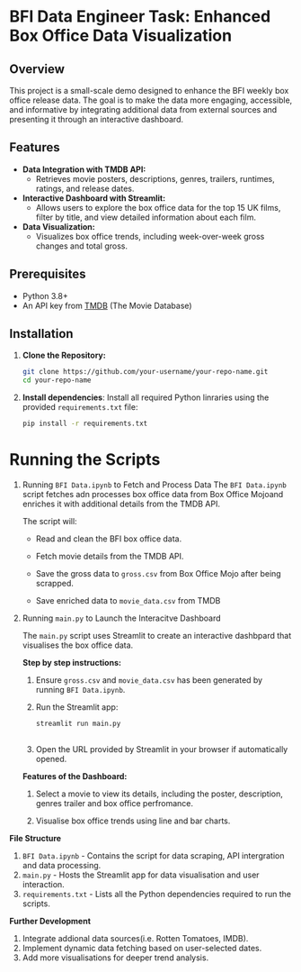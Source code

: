 # BFI Data Engineer Task: Enhanced Box Office Data Visualization

## Overview

This project is a small-scale demo designed to enhance the BFI weekly box office release data. The goal is to make the data more engaging, accessible, and informative by integrating additional data from external sources and presenting it through an interactive dashboard.

## Features

- **Data Integration with TMDB API:**
  - Retrieves movie posters, descriptions, genres, trailers, runtimes, ratings, and release dates.
- **Interactive Dashboard with Streamlit:**
  - Allows users to explore the box office data for the top 15 UK films, filter by title, and view detailed information about each film.
- **Data Visualization:**
  - Visualizes box office trends, including week-over-week gross changes and total gross.

## Prerequisites

- Python 3.8+
- An API key from [TMDB](https://www.themoviedb.org/) (The Movie Database)

## Installation

1. **Clone the Repository:**
   ```bash
   git clone https://github.com/your-username/your-repo-name.git
   cd your-repo-name
2. **Install dependencies**: Install all required Python linraries using the provided `requirements.txt` file:
   ```bash
   pip install -r requirements.txt

# Running the Scripts

1. Running `BFI Data.ipynb` to Fetch and Process Data
   The `BFI Data.ipynb` script fetches adn processes box office data from Box Office Mojoand enriches it with additional details from the TMDB API.
   
   The script will:
   
     - Read and clean the BFI box office data.
   
     - Fetch movie details from the TMDB API.
   
     - Save the gross data to `gross.csv` from Box Office Mojo after being scrapped.
   
     - Save enriched data to `movie_data.csv` from TMDB

2. Running `main.py` to Launch the Interacitve Dashboard

   The `main.py` script uses Streamlit to create an interactive dashbpard that visualises the box office data.

   **Step by step instructions:**

     1. Ensure `gross.csv` and `movie_data.csv` has been generated by running `BFI Data.ipynb`.
  
     2. Run the Streamlit app:
        ```bash
        streamlit run main.py
  
      3. Open the URL provided by Streamlit in your browser if automatically opened.
  
   **Features of the Dashboard:**
     1. Select a movie to view its details, including the poster, description, genres trailer and box office perfromance.
  
     2. Visualise box office trends using line and bar charts.

**File Structure**
1. `BFI Data.ipynb` - Contains the script for data scraping, API intergration and data processing.
2. `main.py` - Hosts the Streamlit app for data visualisation and user interaction.
3. `requirements.txt` - Lists all the Python dependencies required to run the scripts.

**Further Development**
1. Integrate addional data sources(i.e. Rotten Tomatoes, IMDB).
2. Implement dynamic data fetching based on user-selected dates.
3. Add more visualisations for deeper trend analysis. 
